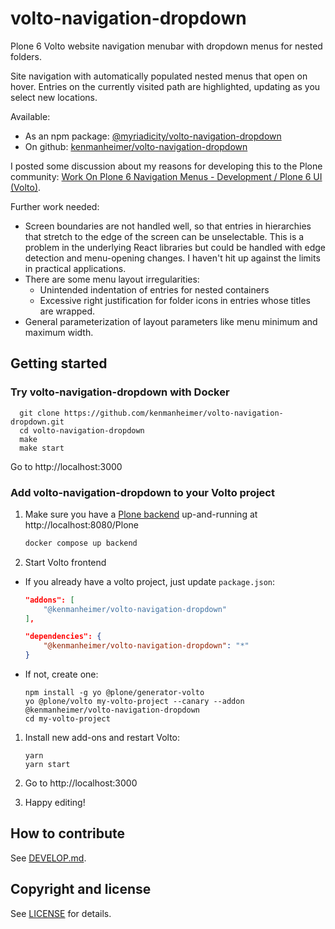 # volto-navigation-dropdown

Plone 6 Volto website navigation menubar with dropdown menus for nested folders.

Site navigation with automatically populated nested menus that open on
hover.  Entries on the currently visited path are highlighted, updating as
you select new locations.

Available:

* As an npm package: [@myriadicity/volto-navigation-dropdown](https://www.npmjs.com/package/@myriadicity/volto-navigation-dropdown)
* On github: [kenmanheimer/volto-navigation-dropdown](https://github.com/kenmanheimer/volto-navigation-dropdown)

I posted some discussion about my reasons for developing this to the Plone
community: [Work On Plone 6 Navigation Menus - Development / Plone 6 UI
(Volto)](https://community.plone.org/t/work-on-plone-6-navigation-menus/16169).

Further work needed:

* Screen boundaries are not handled well, so that entries in hierarchies
  that stretch to the edge of the screen can be unselectable. This is a
  problem in the underlying React libraries but could be handled with edge
  detection and menu-opening changes. I haven't hit up against the limits
  in practical applications.
* There are some menu layout irregularities:
  * Unintended indentation of entries for nested containers
  * Excessive right justification for folder icons in entries whose titles
    are wrapped.
* General parameterization of layout parameters like menu minimum and
  maximum width.

## Getting started

### Try volto-navigation-dropdown with Docker

      git clone https://github.com/kenmanheimer/volto-navigation-dropdown.git
      cd volto-navigation-dropdown
      make
      make start

Go to http://localhost:3000

### Add volto-navigation-dropdown to your Volto project

1. Make sure you have a [Plone backend](https://plone.org/download) up-and-running at http://localhost:8080/Plone

   ```Bash
   docker compose up backend
   ```

1. Start Volto frontend

* If you already have a volto project, just update `package.json`:

  ```JSON
  "addons": [
      "@kenmanheimer/volto-navigation-dropdown"
  ],

  "dependencies": {
      "@kenmanheimer/volto-navigation-dropdown": "*"
  }
  ```

* If not, create one:

  ```
  npm install -g yo @plone/generator-volto
  yo @plone/volto my-volto-project --canary --addon @kenmanheimer/volto-navigation-dropdown
  cd my-volto-project
  ```

1. Install new add-ons and restart Volto:

   ```
   yarn
   yarn start
   ```

1. Go to http://localhost:3000

1. Happy editing!

## How to contribute

See [DEVELOP.md](https://github.com/kenmanheimer/volto-navigation-dropdown/blob/master/DEVELOP.md).

## Copyright and license

See [LICENSE](https://github.com/kenmanheimer/volto-navigation-dropdown/blob/master/LICENSE) for details.

